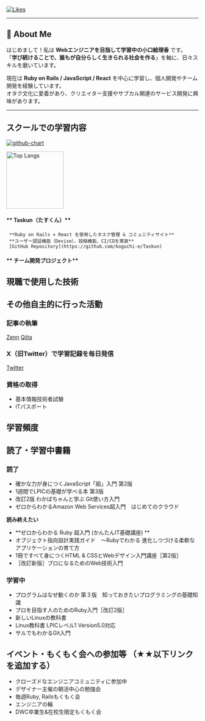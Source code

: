 [![Likes](https://badgen.org/img/zenn/eliri/likes?style=plastic)](https://zenn.dev/eliri)

---

## **👋 About Me**  
はじめまして！私は **Webエンジニアを目指して学習中の小口絵理香** です。  
「**学び続けることで、誰もが自分らしく生きられる社会を作る**」を軸に、日々スキルを磨いています。  

現在は **Ruby on Rails / JavaScript / React** を中心に学習し、個人開発やチーム開発を経験しています。  
オタク文化に愛着があり、クリエイター支援やサブカル関連のサービス開発に興味があります。  

---

## スクールでの学習内容

[![github-chart](https://github-chart.vercel.app/api?user=koguchi-e)](https://github.com/koguchi-e/github-chart)

<img alt="Top Langs" height="150px" src="https://github-readme-stats.vercel.app/api/top-langs/?username=koguchi-e&layout=compact&count_private=true&show_icons=true&theme=tokyonight" />


#### ** Taskun（たすくん）**  
     **Ruby on Rails × React を使用したタスク管理 & コミュニティサイト**  
     **ユーザー認証機能（Devise）、投稿機能、CI/CDを実装**  
     [GitHub Repository](https://github.com/koguchi-e/Taskun)  

#### ** チーム開発プロジェクト**  

## 現職で使用した技術

## その他自主的に行った活動
### 記事の執筆 
[Zenn](https://zenn.dev/eliri) 
[Qiita](https://qiita.com/___Eliri)  

### X（旧Twitter）で学習記録を毎日発信  
[Twitter](https://x.com/___eliri)  

### 資格の取得
- 基本情報技術者試験
- ITパスポート

## 学習頻度


## 読了・学習中書籍
### 読了
- 確かな力が身につくJavaScript「超」入門 第2版
- 1週間でLPICの基礎が学べる本 第3版
- 改訂2版 わかばちゃんと学ぶ Git使い方入門
- ゼロからわかるAmazon Web Services超入門　はじめてのクラウド　

**読み終えたい**
- **ゼロからわかる Ruby 超入門 (かんたんIT基礎講座) **
- オブジェクト指向設計実践ガイド　～Rubyでわかる 進化しつづける柔軟なアプリケーションの育て方
- 1冊ですべて身につくHTML & CSSとWebデザイン入門講座［第2版］
- ［改訂新版］プロになるためのWeb技術入門

### 学習中
- プログラムはなぜ動くのか 第３版　知っておきたいプログラミングの基礎知識
- プロを目指す人のためのRuby入門［改訂2版］
- 新しいLinuxの教科書
- Linux教科書 LPICレベル1 Version5.0対応
- サルでもわかるGit入門

## イベント・もくもく会への参加等 （★★以下リンクを追加する）
- クローズドなエンジニアコミュニティに参加中
- デザイナー主催の朝活中心の勉強会
- 毎週Ruby, Railsもくもく会
- エンジニアの輪
- DWC卒業生&在校生限定もくもく会


